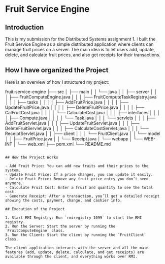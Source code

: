# Fruit Service Engine

## Introduction
This is my submission for the Distributed Systems assignment 1. I built the Fruit Service Engine as a simple distributed application where clients can manage fruit prices on a server. The main idea is to let users add, update, delete, and calculate fruit prices, and also get receipts for their transactions. 

## How I have organized the Project 

Here is an overview of how I structured my project:

fruit-service-engine
├── src
│   ├── main
│   │   └── java
│   │       ├── server
│   │       │   ├── FruitComputeEngine.java
│   │       │   ├── FruitComputeTaskRegistry.java
│   │       │   ├── tasks
│   │       │   │   ├── AddFruitPrice.java
│   │       │   │   ├── UpdateFruitPrice.java
│   │       │   │   ├── DeleteFruitPrice.java
│   │       │   │   ├── CalFruitCost.java
│   │       │   │   └── CalculateCost.java
│   │       │   ├── interfaces
│   │       │   │   ├── Compute.java
│   │       │   │   └── Task.java
│   │       │   └── servlets
│   │       │       ├── AddFruitServlet.java
│   │       │       ├── UpdateFruitServlet.java
│   │       │       ├── DeleteFruitServlet.java
│   │       │       ├── CalculateCostServlet.java
│   │       │       └── ReceiptServlet.java
│   │       ├── client
│   │       │   └── FruitClient.java
│   │       └── model
│   │           ├── FruitPrice.java
│   │           └── Receipt.java
│   └── webapp
│       └── WEB-INF
│           └── web.xml
├── pom.xml
└── README.md
```

## How the Project Works

- Add Fruit Price: You can add new fruits and their prices to the system.
- Update Fruit Price: If a price changes, you can update it easily.
- Delete Fruit Price: Remove any fruit price entry you don’t need anymore.
- Calculate Fruit Cost: Enter a fruit and quantity to see the total cost.
- Generate Receipt: After a transaction, you’ll get a detailed receipt showing the costs, payment, change, and cashier info.

## Execution of the Project

1. Start RMI Registry: Run `rmiregistry 1099` to start the RMI registry.
2. Run the Server: Start the server by running the `FruitComputeEngine` class.
3. Run the Client: Start the client by running the `FruitClient` class.

The client application interacts with the server and all the main features (add, update, delete, calculate, and get receipts) are available through the client, and everything works over RMI.

